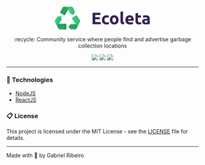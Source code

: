 <p align="center">
  <img alt="aircnc" width="250px" src=".github/logo.svg">
</p>

<p align="center">
  :recycle: Community service where people find and advertise garbage collection locations
</p>

<p align="center">
  <img src="https://img.shields.io/github/languages/count/gabrielribeirof/ecoleta">

  <img src="https://img.shields.io/github/repo-size/gabrielribeirof/ecoleta">

  <img src="https://img.shields.io/badge/license-MIT-brightgreen">
</p>

---

### :rocket: Technologies

- [NodeJS](https://nodejs.org)
- [ReactJS](https://reactjs.org)

### :clipboard: License

This project is licensed under the MIT License - see the [LICENSE](LICENSE) file for details.

---

Made with :sparkling_heart: by Gabriel Ribeiro